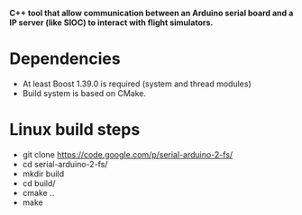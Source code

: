 **C++ tool that allow communication between an Arduino serial board and a IP server (like SIOC) to interact with flight simulators.**

# Dependencies #
  * At least Boost 1.39.0 is required (system and thread modules)
  * Build system is based on CMake.

# Linux build steps #
  * git clone https://code.google.com/p/serial-arduino-2-fs/
  * cd serial-arduino-2-fs/
  * mkdir build
  * cd build/
  * cmake ..
  * make